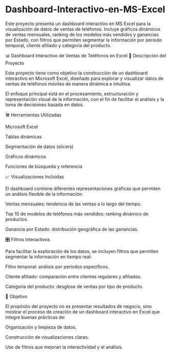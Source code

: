 # Dashboard-Interactivo-en-MS-Excel
Este proyecto presenta un dashboard interactivo en MS Excel para la visualización de datos de ventas de teléfonos. Incluye gráficos dinámicos de ventas mensuales, ranking de los modelos más vendidos y ganancias por Estado, con filtros que permiten segmentar la información por periodo temporal, cliente afiliado y categoría del producto. 

📊 Dashboard Interactivo de Ventas de Teléfonos en Excel
📌 Descripción del Proyecto

Este proyecto tiene como objetivo la construcción de un dashboard interactivo en Microsoft Excel, diseñado para explorar y visualizar datos de ventas de teléfonos móviles de manera dinámica e intuitiva.

El enfoque principal está en el procesamiento, estructuración y representación visual de la información, con el fin de facilitar el análisis y la toma de decisiones basada en datos.

🛠️ Herramientas Utilizadas

Microsoft Excel

Tablas dinámicas

Segmentación de datos (slicers)

Gráficos dinámicos

Funciones de búsqueda y referencia

📈 Visualizaciones Incluidas

El dashboard contiene diferentes representaciones gráficas que permiten un análisis flexible de la información:

Ventas mensuales: tendencia de las ventas a lo largo del tiempo.

Top 10 de modelos de teléfonos más vendidos: ranking dinámico de productos.

Ganancia por Estado: distribución geográfica de las ganancias.

🎛️ Filtros Interactivos

Para facilitar la exploración de los datos, se incluyen filtros que permiten segmentar la información en tiempo real:

Filtro temporal: análisis por periodos específicos.

Cliente afiliado: comparación entre clientes regulares y afiliados.

Categoría del producto: desglose de ventas por tipo de producto.

🚀 Objetivo

El propósito del proyecto no es presentar resultados de negocio, sino mostrar el proceso de creación de un dashboard interactivo en Excel que integre buenas prácticas de:

Organización y limpieza de datos.

Construcción de visualizaciones claras.

Uso de filtros que mejoran la interactividad y el análisis.

